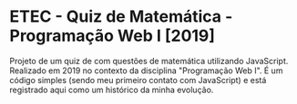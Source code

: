 # ETEC - Quiz de Matemática - Programação Web I [2019]
Projeto de um quiz de com questões de matemática utilizando JavaScript. Realizado em 2019 no contexto da disciplina "Programação Web I".
É um código simples (sendo meu primeiro contato com JavaScript) e está registrado aqui como um histórico da minha evolução.

